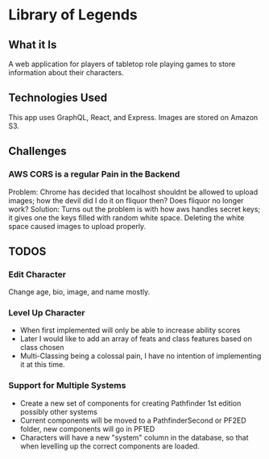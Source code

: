 #  Library of Legends

## What it Is
A web application for players of tabletop role playing games to store information about their characters.

## Technologies Used
This app uses GraphQL, React, and Express.  Images are stored on Amazon S3.

## Challenges

### AWS CORS is a regular Pain in the Backend
Problem: Chrome has decided that localhost shouldnt be allowed to upload images; how the devil did I do it on fliquor then? Does fliquor no longer work?
Solution: Turns out the problem is with how aws handles secret keys; it gives one the keys filled with random white space. Deleting the white space caused images to upload properly.

## TODOS

### Edit Character
Change age, bio, image, and name mostly.

### Level Up Character
* When first implemented will only be able to increase ability scores
* Later I would like to add an array of feats and class features based on class chosen
* Multi-Classing being a colossal pain, I have no intention of implementing it at this time.

### Support for Multiple Systems
* Create a new set of components for creating Pathfinder 1st edition possibly other systems
* Current components will be moved to a PathfinderSecond or PF2ED folder, new components will go in PF1ED
* Characters will have a new "system" column in the database, so that when levelling up the correct components are loaded.